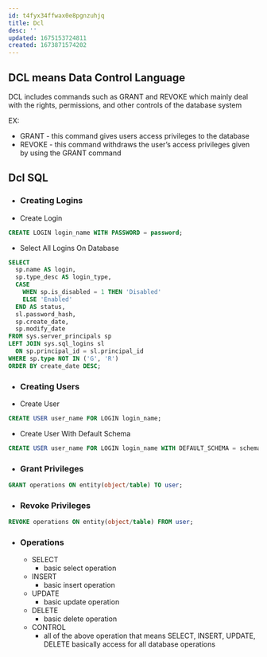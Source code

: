 ```yaml
---
id: t4fyx34ffwax0e8pgnzuhjq
title: Dcl
desc: ''
updated: 1675153724811
created: 1673871574202
---
```


## DCL means Data Control Language

DCL includes commands such as GRANT and REVOKE which mainly deal with the rights, permissions, and other controls of the database system

EX:

- GRANT - this command gives users access privileges to the database
- REVOKE - this command withdraws the user’s access privileges given by using the GRANT command
  
## Dcl SQL

- ### Creating Logins

- Create Login

```Sql
CREATE LOGIN login_name WITH PASSWORD = password;
```
  
- Select All Logins On Database

```Sql
SELECT
  sp.name AS login,
  sp.type_desc AS login_type,
  CASE
    WHEN sp.is_disabled = 1 THEN 'Disabled'
    ELSE 'Enabled'
  END AS status,
  sl.password_hash,
  sp.create_date,
  sp.modify_date
FROM sys.server_principals sp
LEFT JOIN sys.sql_logins sl
  ON sp.principal_id = sl.principal_id
WHERE sp.type NOT IN ('G', 'R')
ORDER BY create_date DESC;
```

- ### Creating Users

- Create User

```Sql
CREATE USER user_name FOR LOGIN login_name;
```

- Create User With Default Schema

```Sql
CREATE USER user_name FOR LOGIN login_name WITH DEFAULT_SCHEMA = schema_name;
```

- ### Grant Privileges

```Sql
GRANT operations ON entity(object/table) TO user;
```

- ### Revoke Privileges

```Sql
REVOKE operations ON entity(object/table) FROM user;
```

- ### Operations

  - SELECT
    - basic select operation
  - INSERT
    - basic insert operation
  - UPDATE
    - basic update operation
  - DELETE
    - basic delete operation
  - CONTROL
    - all of the above operation that means SELECT, INSERT, UPDATE, DELETE basically access for all database operations

